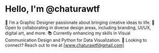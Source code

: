 # Hello, I'm @chaturawtf

🎨 I’m a Graphic Designer passionate about bringing creative ideas to life. 
🌟 Open to collaborating in diverse design areas, including branding, UI/UX, digital art, and more.
📚 Currently enhancing my skills in Visual Communication Design and Python for Data Visualization.
🤝 Looking to connect? Reach out to me at [www.chaturawtf@gmail.com]
